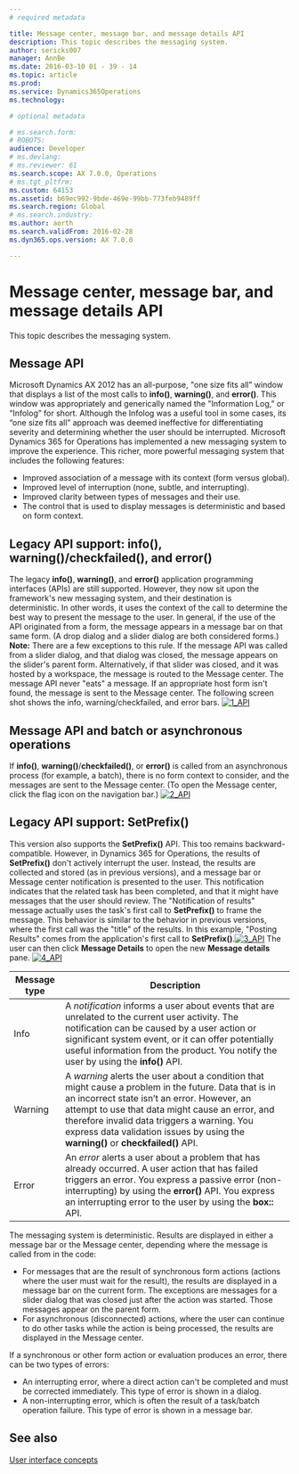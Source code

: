 ```yaml
---
# required metadata

title: Message center, message bar, and message details API
description: This topic describes the messaging system.
author: sericks007
manager: AnnBe
ms.date: 2016-03-10 01 - 39 - 14
ms.topic: article
ms.prod: 
ms.service: Dynamics365Operations
ms.technology: 

# optional metadata

# ms.search.form: 
# ROBOTS: 
audience: Developer
# ms.devlang: 
# ms.reviewer: 61
ms.search.scope: AX 7.0.0, Operations
# ms.tgt_pltfrm: 
ms.custom: 64153
ms.assetid: b69ec992-9bde-469e-99bb-773feb9489ff
ms.search.region: Global
# ms.search.industry: 
ms.author: aorth
ms.search.validFrom: 2016-02-28
ms.dyn365.ops.version: AX 7.0.0

---
```


# Message center, message bar, and message details API

This topic describes the messaging system.

Message API
-----------

Microsoft Dynamics AX 2012 has an all-purpose, "one size fits all" window that displays a list of the most calls to **info()**, **warning()**, and **error()**. This window was appropriately and generically named the "Information Log," or “Infolog” for short. Although the Infolog was a useful tool in some cases, its “one size fits all” approach was deemed ineffective for differentiating severity and determining whether the user should be interrupted. Microsoft Dynamics 365 for Operations has implemented a new messaging system to improve the experience. This richer, more powerful messaging system that includes the following features:

-   Improved association of a message with its context (form versus global).
-   Improved level of interruption (none, subtle, and interrupting).
-   Improved clarity between types of messages and their use.
-   The control that is used to display messages is deterministic and based on form context.

## Legacy API support: info(), warning()/checkfailed(), and error()
The legacy **info()**, **warning()**, and **error()** application programming interfaces (APIs) are still supported. However, they now sit upon the framework's new messaging system, and their destination is deterministic. In other words, it uses the context of the call to determine the best way to present the message to the user. In general, if the use of the API originated from a form, the message appears in a message bar on that same form. (A drop dialog and a slider dialog are both considered forms.) **Note:** There are a few exceptions to this rule. If the message API was called from a slider dialog, and that dialog was closed, the message appears on the slider's parent form. Alternatively, if that slider was closed, and it was hosted by a workspace, the message is routed to the Message center. The message API never "eats" a message. If an appropriate host form isn't found, the message is sent to the Message center. The following screen shot shows the info, warning/checkfailed, and error bars. [![1\_API](./media/1_api.jpg)](./media/1_api.jpg)

## Message API and batch or asynchronous operations
If **info()**, **warning()**/**checkfailed()**, or **error()** is called from an asynchronous process (for example, a batch), there is no form context to consider, and the messages are sent to the Message center. (To open the Message center, click the flag icon on the navigation bar.) [![2\_API](./media/2_api.png)](./media/2_api.png)

## Legacy API support: SetPrefix()
This version also supports the **SetPrefix()** API. This too remains backward-compatible. However, in Dynamics 365 for Operations, the results of **SetPrefix()** don't actively interrupt the user. Instead, the results are collected and stored (as in previous versions), and a message bar or Message center notification is presented to the user. This notification indicates that the related task has been completed, and that it might have messages that the user should review. The "Notification of results" message actually uses the task's first call to **SetPrefix()** to frame the message. This behavior is similar to the behavior in previous versions, where the first call was the "title" of the results. In this example, "Posting Results" comes from the application's first call to **SetPrefix()**.[![3\_API](./media/3_api.png)](./media/3_api.png) The user can then click **Message Details** to open the new **Message details** pane. [![4\_API](./media/4_api.png)](./media/4_api.png)

| Message type | Description                                                                                                                                                                                                                                                                                                                                  |
|--------------|----------------------------------------------------------------------------------------------------------------------------------------------------------------------------------------------------------------------------------------------------------------------------------------------------------------------------------------------|
| Info         | A *notification* informs a user about events that are unrelated to the current user activity. The notification can be caused by a user action or significant system event, or it can offer potentially useful information from the product. You notify the user by using the **info()** API.                                                 |
| Warning      | A *warning* alerts the user about a condition that might cause a problem in the future. Data that is in an incorrect state isn’t an error. However, an attempt to use that data might cause an error, and therefore invalid data triggers a warning. You express data validation issues by using the **warning()** or **checkfailed()** API. |
| Error        | An *error* alerts a user about a problem that has already occurred. A user action that has failed triggers an error. You express a passive error (non-interrupting) by using the **error()** API. You express an interrupting error to the user by using the **box::** API.                                                                  |

The messaging system is deterministic. Results are displayed in either a message bar or the Message center, depending where the message is called from in the code:

-   For messages that are the result of synchronous form actions (actions where the user must wait for the result), the results are displayed in a message bar on the current form. The exceptions are messages for a slider dialog that was closed just after the action was started. Those messages appear on the parent form.
-   For asynchronous (disconnected) actions, where the user can continue to do other tasks while the action is being processed, the results are displayed in the Message center.

If a synchronous or other form action or evaluation produces an error, there can be two types of errors:

-   An interrupting error, where a direct action can't be completed and must be corrected immediately. This type of error is shown in a dialog.
-   A non-interrupting error, which is often the result of a task/batch operation failure. This type of error is shown in a message bar.


See also
--------

[User interface concepts](https://ax.help.dynamics.com/en/wiki/user-interface-concepts/)

